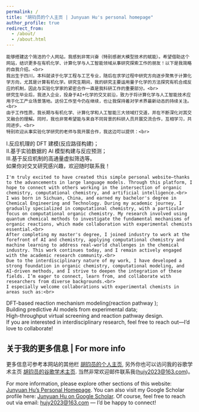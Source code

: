 ```yaml
---
permalink: /
title: "胡钧员的个人主页 | Junyuan Hu's personal homepage"
author_profile: true
redirect_from: 
  - /about/
  - /about.html
---
```


    能够搭建这个简洁的个人网站，我感到非常兴奋（特别感谢大模型技术的赋能）。希望借助这个网站，结识更多在有机化学、计算化学与人工智能领域从事研究探索工作的朋友！以下是我简略的自我介绍。<br>
    我出生于四川，本科就读于化学工程与工艺专业，随后在求学过程中研究方向逐步聚焦于计算化学方向，尤其是计算有机化学。研究生期间，我的研究主要运用量子化学的方法探究有机合成反应的机制，因此与实验化学家的紧密合作一直是我科研工作的重要部分。<br>
    研究生毕业后，我进入企业，投身于AI+化学的交叉前沿，致力于将计算化学与人工智能技术应用于化工产业场景落地。这份工作至今仍在继续，也让我保持着对学术界最新动态的持续关注。<br>
    由于工作性质，我长期与有机化学、计算化学和人工智能三大领域打交道，并在不断深化对其交叉融合的理解。同时，我也非常希望能与来自不同背景的科研人员开展交流合作，互相学习，共同进步。<br>
    特别欢迎从事实验化学研究的老师与我开展合作，我这边可以提供：<br>
I.反应机理的 DFT 建模(反应路径构建)；<br>
II.基于实验数据的 AI 模型构建与反应预测；<br>
III.基于反应机制的高通量虚拟筛选等。<br>
    如果你对交叉研究感兴趣，欢迎随时联系我！



    I'm truly excited to have created this simple personal website—thanks to the advancements in large language models. Through this platform, I hope to connect with others working in the intersection of organic chemistry, computational chemistry, and artificial intelligence.<br>
    I was born in Sichuan, China, and earned my bachelor's degree in Chemical Engineering and Technology. During my academic journey, I gradually specialized in computational chemistry, with a particular focus on computational organic chemistry. My research involved using quantum chemical methods to investigate the fundamental mechanisms of organic reactions, which made collaboration with experimental chemists essential.<br>
    After completing my master's degree, I joined industry to work at the forefront of AI and chemistry, applying computational chemistry and machine learning to address real-world challenges in the chemical industry. This work continues today, and I remain actively engaged with the academic research community.<br>
    Due to the interdisciplinary nature of my work, I have developed a strong foundation in organic chemistry, computational modeling, and AI-driven methods, and I strive to deepen the integration of these fields. I’m eager to connect, learn from, and collaborate with researchers from diverse backgrounds.<br>
    I especially welcome collaborations with experimental chemists in areas such as:<br>
DFT-based reaction mechanism modeling(reaction pathway );<br>
Building predictive AI models from experimental data;<br>
High-throughput virtual screening and reaction pathway design.<br>
    If you are interested in interdisciplinary research, feel free to reach out—I’d love to collaborate!<br>


关于我的更多信息 | For more info 
------
更多信息可参考本网站的其他栏 [胡钧员的个人主页](https://junyuan-hu.github.io/), 另外你也可以访问我的谷歌学术主页 [胡钧员的谷歌学术主页](https://scholar.google.com.hk/citations?user=nzxgiNIAAAAJ&hl=zh-CN&oi=ao). 当然非常欢迎邮件联系我(hujy2023@163.com)。



For more information, please explore other sections of this website: [Junyuan Hu’s Personal Homepage](https://junyuan-hu.github.io/).
You can also visit my Google Scholar profile here: [Junyuan Hu on Google Scholar](https://scholar.google.com.hk/citations?user=nzxgiNIAAAAJ&hl=zh-CN&oi=ao).
Of course, feel free to reach out via email: hujy2023@163.com — I’d be happy to connect!
